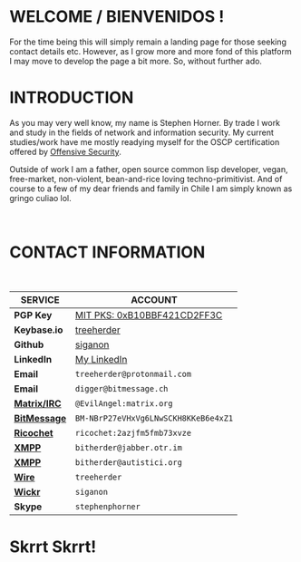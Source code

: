 # WELCOME / BIENVENIDOS !

For the time being this will simply remain a landing page for those seeking contact details etc. However, as I grow more and more fond of this platform I may move to develop the page a bit more. So, without further ado.  

# INTRODUCTION

As you may very well know, my name is Stephen Horner. By trade I work and study in the fields of network and information security. My current studies/work have me mostly readying myself for the OSCP certification offered by [Offensive Security](https://www.offensive-security.com/information-security-certifications/oscp-offensive-security-certified-professional/).

Outside of work I am a father, open source common lisp developer, vegan, free-market, non-violent, bean-and-rice loving techno-primitivist. And of course to a few of my dear friends and family in Chile I am simply known as gringo culiao lol.  

<br />

# CONTACT INFORMATION
<br />

**SERVICE** | **ACCOUNT**
------------ | -------------
**PGP Key** | [MIT PKS: 0xB10BBF421CD2FF3C](https://pgp.mit.edu/pks/lookup?op=get&search=0xB10BBF421CD2FF3C)
**Keybase.io** | [treeherder](https://keybase.io/treeherder)
**Github** | [siganon](https://siganon.github.io/contact)
**LinkedIn** | [My LinkedIn](https://www.linkedin.com/in/treeherder/)
**Email** | `treeherder@protonmail.com`
**Email** | `digger@bitmessage.ch`
**[Matrix/IRC](https://riot.im/app/)** | `@EvilAngel:matrix.org`
**[BitMessage](https://github.com/Bitmessage/PyBitmessage)** | `BM-NBrP27eVHxVg6LNwSCKH8KKeB6e4xZ1`
**[Ricochet](https://ricochet.im/)** | `ricochet:2azjfm5fmb73xvze`
**[XMPP](https://conversations.im/)** | `bitherder@jabber.otr.im`
**[XMPP](https://conversations.im/)** | `bitherder@autistici.org`
**[Wire](https://wire.com/en/)** | `treeherder`
**[Wickr](https://www.wickr.com/)** | `siganon` 
**Skype** | `stephenphorner`

# Skrrt Skrrt!

